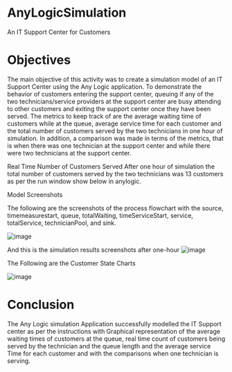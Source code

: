 # AnyLogicSimulation
An IT Support Center for Customers 

# Objectives

The main objective of this activity was to create a simulation model of an IT Support Center using the Any Logic application. To demonstrate the behavior of customers entering the support center, queuing if any of the two technicians/service providers at the support center are busy attending to other customers and exiting the support center once they have been served. The metrics to keep track of are the average waiting time of customers while at the queue, average service time for each customer and the total number of customers served by the two technicians in one hour of simulation. In addition, a comparison was made in terms of the metrics, that is when there was one technician at the support center and while there were two technicians at the support center.

Real Time Number of Customers Served
After one hour of simulation the total number of customers served by the two technicians was 13 customers as per the run window show below in anylogic.
 
Model Screenshots

The following are the screenshots of the process flowchart with the source, timemeasurestart, queue, totalWaiting, timeServiceStart, service, totalService, technicianPool, and sink.

![image](https://github.com/user-attachments/assets/ecaa3e43-48f7-47c8-ad94-047fdd223521)

 
And this is the simulation results screenshots after one-hour
![image](https://github.com/user-attachments/assets/6fbed96f-ba1c-4c4d-8502-8186f1479c6c)

The Following are the Customer State Charts 

![image](https://github.com/user-attachments/assets/298fa89b-7b1e-4012-b70d-49f33b2de4d2)


 
# Conclusion

The Any Logic simulation Application successfully modelled the IT Support center  as per the instructions with Graphical representation of the average waiting times of customers at the queue, real time count of customers being served by the technician and the queue length and the average service Time for each customer and with the comparisons when one technician is serving.

